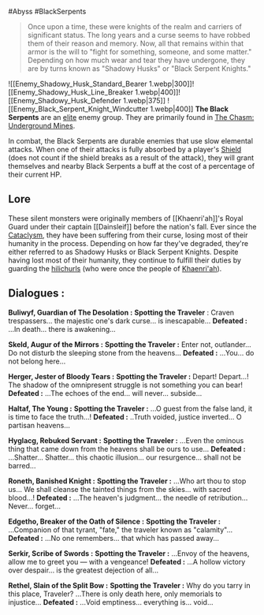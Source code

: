 #Abyss #BlackSerpents

> Once upon a time, these were knights of the realm and carriers of significant status. The long years and a curse seems to have robbed them of their reason and memory. Now, all that remains within that armor is the will to "fight for something, someone, and some matter."
> Depending on how much wear and tear they have undergone, they are by turns known as "Shadowy Husks" or "Black Serpent Knights."

![[Enemy_Shadowy_Husk_Standard_Bearer 1.webp|300]]![[Enemy_Shadowy_Husk_Line_Breaker 1.webp|400]]![[Enemy_Shadowy_Husk_Defender 1.webp|375]]
![[Enemy_Black_Serpent_Knight_Windcutter 1.webp|400]]
**The Black Serpents** are an [elite](https://genshin-impact.fandom.com/wiki/Elite_Enemy "Elite Enemy") enemy group. They are primarily found in [The Chasm: Underground Mines](https://genshin-impact.fandom.com/wiki/The_Chasm:_Underground_Mines "The Chasm: Underground Mines").

In combat, the Black Serpents are durable enemies that use slow elemental attacks. When one of their attacks is fully absorbed by a player's [Shield](https://genshin-impact.fandom.com/wiki/Shield "Shield") (does not count if the shield breaks as a result of the attack), they will grant themselves and nearby Black Serpents a buff at the cost of a percentage of their current HP.

## Lore

These silent monsters were originally members of [[Khaenri'ah]]'s Royal Guard under their captain [[Dainsleif]] before the nation's fall. Ever since the [Cataclysm](https://genshin-impact.fandom.com/wiki/Cataclysm "Cataclysm"), they have been suffering from their curse, losing most of their humanity in the process. Depending on how far they've degraded, they're either referred to as Shadowy Husks or Black Serpent Knights. Despite having lost most of their humanity, they continue to fulfill their duties by guarding the [hilichurls](https://genshin-impact.fandom.com/wiki/Hilichurls "Hilichurls") (who were once the people of [Khaenri'ah](https://genshin-impact.fandom.com/wiki/Khaenri%27ah "Khaenri'ah")).

## Dialogues : 

**Buliwyf, Guardian of The Desolation :** 
**Spotting the Traveler** : Craven trespassers... the majestic one's dark curse... is inescapable...
**Defeated :** ...In death... there is awakening...

**Skeld, Augur of the Mirrors :** 
**Spotting the Traveler :** Enter not, outlander... Do not disturb the sleeping stone from the heavens...
**Defeated :** ...You... do not belong here...

**Herger, Jester of Bloody Tears :**
**Spotting the Traveler :** Depart! Depart...! The shadow of the omnipresent struggle is not something you can bear!
**Defeated :** ...The echoes of the end... will never... subside...

**Haltaf, The Young :**
**Spotting the Traveler :** ...O guest from the false land, it is time to face the truth...!
**Defeated :** ..Truth voided, justice inverted... O partisan heavens...

**Hyglacg, Rebuked Servant :**
**Spotting the Traveler :** ...Even the ominous thing that came down from the heavens shall be ours to use...
**Defeated :** ...Shatter... Shatter... this chaotic illusion... our resurgence... shall not be barred...

**Roneth, Banished Knight :**
**Spotting the Traveler :** ...Who art thou to stop us... We shall cleanse the tainted things from the skies... with sacred blood...!
**Defeated :** ...The heaven's judgment... the needle of retribution... Never... forget...

**Edgetho, Breaker of the Oath of Silence :**
**Spotting the Traveler :** ...Companion of that tyrant, "fate," the traveler known as "calamity"...
**Defeated :** ...No one remembers... that which has passed away...

**Serkir, Scribe of Swords :**
**Spotting the Traveler :** ...Envoy of the heavens, allow me to greet you — with a vengeance!
**Defeated :** ...A hollow victory over despair... is the greatest dejection of all...

**Rethel, Slain of the Split Bow :**
**Spotting the Traveler :** Why do you tarry in this place, Traveler? ...There is only death here, only memorials to injustice...
**Defeated :** ...Void emptiness... everything is... void...